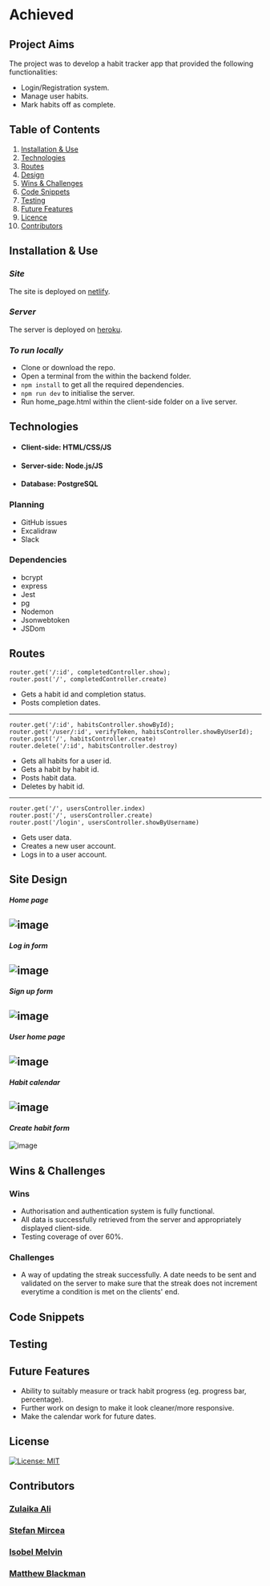 # Achieved

## Project Aims

The project was to develop a habit tracker app that provided the following functionalities:

- Login/Registration system.
- Manage user habits.
- Mark habits off as complete.

## Table of Contents

1. [Installation & Use](#installation--use)
2. [Technologies](#technologies)
3. [Routes](#routes)
4. [Design](#site-design)
5. [Wins & Challenges](#wins--challenges)
6. [Code Snippets](#code-snippets)
7. [Testing](#testing)
8. [Future Features](#future-features)
9. [Licence](#license)
10. [Contributors](#contributors)

## Installation & Use

### *Site*

The site is deployed on [netlify](https://achieved-habit-tracker.netlify.app/static/html/home_page.html).

### *Server*

The server is deployed on [heroku](https://lap2-project-achieved.herokuapp.com/).

### *To run locally*

- Clone or download the repo.
- Open a terminal from the within the backend folder.
- ```npm install``` to get all the required dependencies.
- ```npm run dev``` to initialise the server.
- Run home_page.html within the client-side folder on a live server.

## Technologies

- #### Client-side: HTML/CSS/JS
- #### Server-side: Node.js/JS
- #### Database: PostgreSQL

### Planning

- GitHub issues
- Excalidraw
- Slack

### Dependencies

- bcrypt
- express
- Jest
- pg
- Nodemon
- Jsonwebtoken
- JSDom

## Routes

```
router.get('/:id', completedController.show);
router.post('/', completedController.create)
```
- Gets a habit id and completion status.
- Posts completion dates.
---
```
router.get('/:id', habitsController.showById);
router.get('/user/:id', verifyToken, habitsController.showByUserId);
router.post('/', habitsController.create)
router.delete('/:id', habitsController.destroy)
```
- Gets all habits for a user id.
- Gets a habit by habit id.
- Posts habit data.
- Deletes by habit id. 
---
```
router.get('/', usersController.index)
router.post('/', usersController.create)
router.post('/login', usersController.showByUsername)
```
- Gets user data.
- Creates a new user account.
- Logs in to a user account.

## Site Design

#### *Home page*
![image](https://user-images.githubusercontent.com/86776447/191809825-1994ad0e-9cd4-425f-b41c-3c2726186fdc.png)
---
#### *Log in form*

![image](https://user-images.githubusercontent.com/86776447/191809937-d088d53c-2392-4b55-9ef9-f8d13f6db67b.png)
---
#### *Sign up form*

![image](https://user-images.githubusercontent.com/86776447/191809963-e3b780fb-dbe8-422b-a062-cadad0874b94.png)
---
#### *User home page*
![image](https://user-images.githubusercontent.com/86776447/191918111-b200b648-e456-4171-8c55-a2be8a1be7d3.png)
---
#### *Habit calendar*
![image](https://user-images.githubusercontent.com/86776447/191810350-788ae0df-8fa8-4a1c-82bf-54ccbedad3cb.png)
---
#### *Create habit form*
![image](https://user-images.githubusercontent.com/86776447/191918187-422fdb09-6c08-4177-8c4a-475b6660bb31.png)

## Wins & Challenges

### Wins

- Authorisation and authentication system is fully functional.
- All data is successfully retrieved from the server and appropriately displayed client-side.
- Testing coverage of over 60%.

### Challenges

- A way of updating the streak successfully. A date needs to be sent and validated on the server to make sure that the streak does not increment everytime a condition is met on the clients' end.

## Code Snippets



## Testing

## Future Features

- Ability to suitably measure or track habit progress (eg. progress bar, percentage).
- Further work on design to make it look cleaner/more responsive.
- Make the calendar work for future dates.

## License

[![License: MIT](https://img.shields.io/badge/License-MIT-yellow.svg)](https://opensource.org/licenses/MIT)

## Contributors

### [Zulaika Ali](https://github.com/zlka)
### [Stefan Mircea](https://github.com/babole)
### [Isobel Melvin](https://github.com/littlerou)
### [Matthew Blackman](https://github.com/ultimafinal1)
